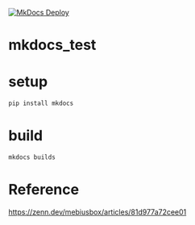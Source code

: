 [![MkDocs Deploy](https://github.com/hrjp/mkdocs_test/actions/workflows/mkdocs.yml/badge.svg)](https://github.com/hrjp/mkdocs_test/actions/workflows/mkdocs.yml)
# mkdocs_test

# setup
```bash
pip install mkdocs
```

# build
```bash
mkdocs builds
```

# Reference
https://zenn.dev/mebiusbox/articles/81d977a72cee01
